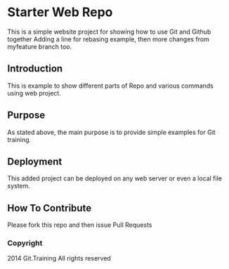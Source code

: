 # Starter Web Repo
This is a simple website project for showing how to use Git and Github together
Adding a line for rebasing example, then more changes from myfeature branch too.

## Introduction
This is example to show different parts of Repo and various commands using web project.

## Purpose
As stated above, the main purpose is to provide simple examples for Git training.

## Deployment
This added project can be deployed on any web server or even a local file system.

## How To Contribute

Please fork this repo and then issue Pull Requests

### Copyright

2014 Git.Training All rights reserved
